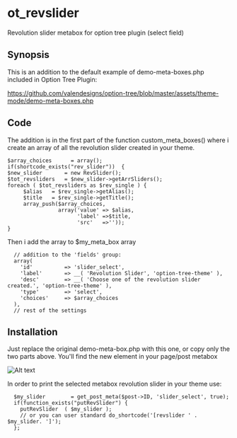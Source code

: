 # ot_revslider
Revolution slider metabox for option tree plugin (select field)

## Synopsis
This is an addition to the default example of demo-meta-boxes.php included in Option Tree Plugin:

https://github.com/valendesigns/option-tree/blob/master/assets/theme-mode/demo-meta-boxes.php

## Code
The addition is in the first part of the function custom_meta_boxes() where i create an array of all the revolution slider created in your theme.

    $array_choices      = array();
    if(shortcode_exists("rev_slider"))  { 
    $new_slider       = new RevSlider();
    $tot_revsliders   = $new_slider->getArrSliders();
    foreach ( $tot_revsliders as $rev_single ) {
         $alias   = $rev_single->getAlias();
         $title   = $rev_single->getTitle();
         array_push($array_choices, 
                    array('value' => $alias,
                          'label' =>$title,
                          'src'   =>''));
    }
    
Then i add the array to $my_meta_box array

      // addition to the 'fields' group:
      array(
        'id'          => 'slider_select',
        'label'       => __( 'Revolution Slider', 'option-tree-theme' ),
        'desc'        => __( 'Choose one of the revolution slider created.', 'option-tree-theme' ),
        'type'        => 'select',
        'choices'     => $array_choices
      ),
      // rest of the settings
      
## Installation
Just replace the original demo-meta-box.php with this one, or copy only the two parts above. You'll find the new element in your page/post metabox

![Alt text](http://i.imgur.com/UDSe5vm.jpg "Screenshot")

In order to print the selected metabox revolution slider in your theme use:
      
      $my_slider        = get_post_meta($post->ID, 'slider_select', true); 
      if(function_exists("putRevSlider") { 
        putRevSlider  ( $my_slider ); 
        // or you can user standard do_shortcode('[revslider ' . $my_slider. ']');
      };
